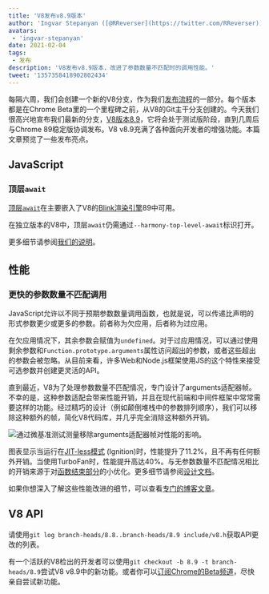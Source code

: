 ```yaml
---
title: 'V8发布v8.9版本'
author: 'Ingvar Stepanyan ([@RReverser](https://twitter.com/RReverser)), 等待来电'
avatars:
 - 'ingvar-stepanyan'
date: 2021-02-04
tags:
 - 发布
description: 'V8发布v8.9版本，改进了参数数量不匹配时的调用性能。'
tweet: '1357358418902802434'
---
```

每隔六周，我们会创建一个新的V8分支，作为我们[发布流程](https://v8.dev/docs/release-process)的一部分。每个版本都是在Chrome Beta里的一个里程碑之前，从V8的Git主干分支创建的。今天我们很高兴地宣布我们最新的分支，[V8版本8.9](https://chromium.googlesource.com/v8/v8.git/+log/branch-heads/8.9)，它将会处于测试版阶段，直到几周后与Chrome 89稳定版协调发布。V8 v8.9充满了各种面向开发者的增强功能。本篇文章预览了一些发布亮点。

<!--truncate-->
## JavaScript

### 顶层`await`

[顶层`await`](https://v8.dev/features/top-level-await)在主要嵌入了V8的[Blink渲染引擎](https://www.chromium.org/blink)89中可用。

在独立版本的V8中，顶层`await`仍需通过`--harmony-top-level-await`标识打开。

更多细节请参阅[我们的说明](https://v8.dev/features/top-level-await)。

## 性能

### 更快的参数数量不匹配调用

JavaScript允许以不同于预期参数数量调用函数，也就是说，可以传递比声明的形式参数更少或更多的参数。前者称为欠应用，后者称为过应用。

在欠应用情况下，其余参数会赋值为`undefined`。对于过应用情况，可以通过使用剩余参数和`Function.prototype.arguments`属性访问超出的参数，或者这些超出的参数会被忽略。从目前来看，许多Web和Node.js框架使用JS的这个特性来接受可选参数并创建更灵活的API。

直到最近，V8为了处理参数数量不匹配情况，专门设计了arguments适配器帧。不幸的是，这种参数适配会带来性能开销，并且在现代前端和中间件框架中常常需要这样的功能。经过精巧的设计（例如颠倒堆栈中的参数排列顺序），我们可以移除这种额外的帧，简化V8代码库，并几乎完全消除这种额外开销。

![通过微基准测试测量移除arguments适配器帧对性能的影响。](/_img/v8-release-89/perf.svg)

图表显示当运行在[JIT-less模式](https://v8.dev/blog/jitless) (Ignition)时，性能提升了11.2%，且不再有任何额外开销。当使用TurboFan时，性能提升高达40%。与无参数数量不匹配情况相比的开销来源于对[函数结束部分](https://source.chromium.org/chromium/chromium/src/+/master:v8/src/compiler/backend/x64/code-generator-x64.cc;l=4905;drc=5056f555010448570f7722708aafa4e55e1ad052)的小优化。更多细节请参阅[设计文档](https://docs.google.com/document/d/15SQV4xOhD3K0omGJKM-Nn8QEaskH7Ir1VYJb9_5SjuM/edit)。

如果你想深入了解这些性能改进的细节，可以查看[专门的博客文章](https://v8.dev/blog/adaptor-frame)。

## V8 API

请使用`git log branch-heads/8.8..branch-heads/8.9 include/v8.h`获取API更改的列表。

有一个活跃的V8检出的开发者可以使用`git checkout -b 8.9 -t branch-heads/8.9`尝试V8 v8.9中的新功能。或者你可以[订阅Chrome的Beta频道](https://www.google.com/chrome/browser/beta.html)，尽快亲自尝试新功能。
